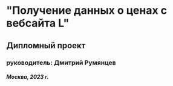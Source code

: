 # "Получение данных о ценах с вебсайта L"
## Дипломный проект
### руководитель: Дмитрий Румянцев
##### Москва, 2023 г.